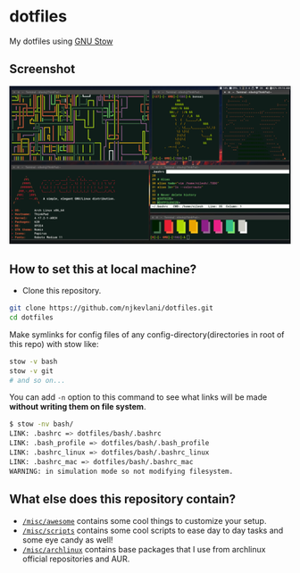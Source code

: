 # dotfiles
My dotfiles using [GNU Stow](https://www.gnu.org/software/stow/)

## Screenshot
![Screenshot](/misc/images/Scrot.png)

## How to set this at local machine?
- Clone this repository.

```bash
git clone https://github.com/njkevlani/dotfiles.git
cd dotfiles
```

Make symlinks for config files of any config-directory(directories in root of this repo) with stow like:

```bash
stow -v bash
stow -v git
# and so on...
```

You can add `-n` option to this command to see what links will be made **without writing them on file system**.
```bash
$ stow -nv bash/
LINK: .bashrc => dotfiles/bash/.bashrc
LINK: .bash_profile => dotfiles/bash/.bash_profile
LINK: .bashrc_linux => dotfiles/bash/.bashrc_linux
LINK: .bashrc_mac => dotfiles/bash/.bashrc_mac
WARNING: in simulation mode so not modifying filesystem.
```

## What else does this repository contain?

- [`/misc/awesome`](/misc/awesome) contains some cool things to customize your setup.
- [`/misc/scripts`](/misc/scripts) contains some cool scripts to ease day to day tasks and some eye candy as well!
- [`/misc/archlinux`](/misc/archlinux) contains base packages that I use from archlinux official repositories and AUR.
